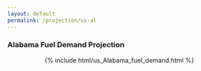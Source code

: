 ```yaml
---
layout: default
permalink: /projection/us-al
---
```


### Alabama Fuel Demand Projection

<p align="center">
    {% include html/us_Alabama_fuel_demand.html %}
</p>
